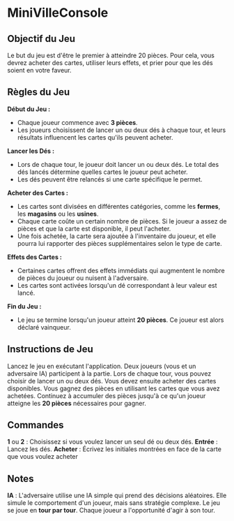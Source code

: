 # MiniVilleConsole

## Objectif du Jeu

Le but du jeu est d'être le premier à atteindre 20 pièces. Pour cela, vous devrez acheter des cartes, utiliser leurs effets, et prier pour que les dés soient en votre faveur.

## Règles du Jeu
**Début du Jeu :**
   - Chaque joueur commence avec **3 pièces**.
   - Les joueurs choisissent de lancer un ou deux dés à chaque tour, et leurs résultats influencent les cartes qu'ils peuvent acheter.

**Lancer les Dés :**
   - Lors de chaque tour, le joueur doit lancer un ou deux dés. Le total des dés lancés détermine quelles cartes le joueur peut acheter.
   - Les dés peuvent être relancés si une carte spécifique le permet.

**Acheter des Cartes :**
   - Les cartes sont divisées en différentes catégories, comme les **fermes**, les **magasins** ou les **usines**.
   - Chaque carte coûte un certain nombre de pièces. Si le joueur a assez de pièces et que la carte est disponible, il peut l'acheter.
   - Une fois achetée, la carte sera ajoutée à l'inventaire du joueur, et elle pourra lui rapporter des pièces supplémentaires selon le type de carte.

**Effets des Cartes :**
   - Certaines cartes offrent des effets immédiats qui augmentent le nombre de pièces du joueur ou nuisent à l'adversaire.
   - Les cartes sont activées lorsqu'un dé correspondant à leur valeur est lancé.

**Fin du Jeu :**
   - Le jeu se termine lorsqu'un joueur atteint **20 pièces**. Ce joueur est alors déclaré vainqueur.

## Instructions de Jeu

Lancez le jeu en exécutant l'application.
Deux joueurs (vous et un adversaire IA) participent à la partie.
Lors de chaque tour, vous pouvez choisir de lancer un ou deux dés. Vous devez ensuite acheter des cartes disponibles.
Vous gagnez des pièces en utilisant les cartes que vous avez achetées. Continuez à accumuler des pièces jusqu'à ce qu'un joueur atteigne les **20 pièces** nécessaires pour gagner.

## Commandes

**1** ou **2** : Choisissez si vous voulez lancer un seul dé ou deux dés.
**Entrée** : Lancez les dés.
**Acheter** : Écrivez les initiales montrées en face de la carte que vous voulez acheter

## Notes

**IA** : L'adversaire utilise une IA simple qui prend des décisions aléatoires. Elle simule le comportement d'un joueur, mais sans stratégie complexe.
Le jeu se joue en **tour par tour**. Chaque joueur a l'opportunité d'agir à son tour.


